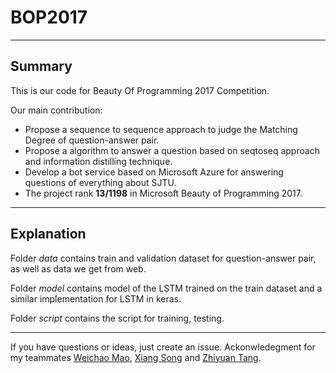 # BOP2017
-----
## Summary
This is our code for Beauty Of Programming 2017 Competition.

Our main contribution:
  * Propose a sequence to sequence approach to judge the Matching Degree of question-answer pair.
  * Propose a algorithm to answer a question based on seqtoseq approach and information distilling technique.
  * Develop a bot service based on Microsoft Azure for answering questions of everything about SJTU.
  * The project rank **13/1198** in Microsoft Beauty of Programming 2017.
----
## Explanation

Folder *data* contains train and validation dataset for question-answer pair, as well as data we get from web.

Folder *model* contains model of the LSTM trained on the train dataset and a similar implementation for LSTM in keras. 

Folder *script* contains the script for training, testing.

----
If you have questions or ideas, just create an issue. Ackonwledegment for my teammates [Weichao Mao](https://github.com/xizeroplus), [Xiang Song]() and [Zhiyuan Tang]().
